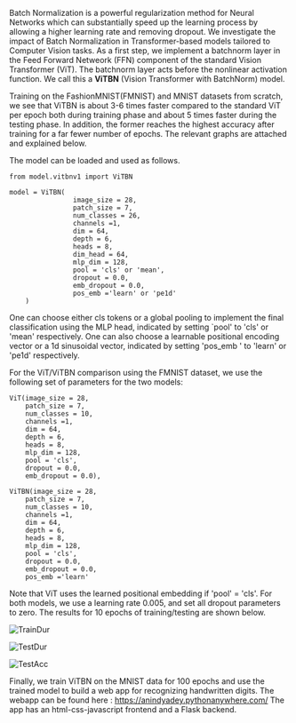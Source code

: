 
Batch Normalization is a powerful regularization method for Neural Networks which can 
substantially speed up the learning process by allowing a higher learning rate and 
removing dropout. We investigate the impact of Batch Normalization in Transformer-based 
models tailored to Computer Vision tasks. As a first step, we implement a batchnorm layer 
in the Feed Forward Netweork (FFN) component of the standard Vision Transformer (ViT). 
The batchnorm layer acts before the nonlinear activation function. We call this a 
**ViTBN** (Vision Transformer with BatchNorm) model.

Training on the FashionMNIST(FMNIST) and MNIST datasets from scratch, we see that ViTBN 
is about 3-6 times faster compared to the standard ViT per epoch both during training phase
and about 5 times faster during the testing phase. In addition, the former reaches the 
highest accuracy after training for a far fewer number of epochs. The relevant graphs are 
attached and explained below. 

The model can be loaded and used as follows. 

```
from model.vitbnv1 import ViTBN

model = ViTBN(
                image_size = 28,
                patch_size = 7,
                num_classes = 26,
                channels =1,
                dim = 64,
                depth = 6,
                heads = 8,
                dim_head = 64,
                mlp_dim = 128,
                pool = 'cls' or 'mean',
                dropout = 0.0,
                emb_dropout = 0.0,
                pos_emb ='learn' or 'pe1d'
    )
```
One can choose either cls tokens or a global pooling to implement the final classification using the MLP head, indicated 
by setting `pool' to 'cls' or 'mean' respectively. One can also choose a learnable positional encoding vector or a 1d 
sinusoidal vector, indicated by setting 'pos_emb ' to 'learn' or 'pe1d' respectively.

For the ViT/ViTBN comparison using the FMNIST dataset, we use the following set of parameters for the two models:
```
ViT(image_size = 28,
    patch_size = 7,
    num_classes = 10,
    channels =1,
    dim = 64,
    depth = 6,
    heads = 8,
    mlp_dim = 128,
    pool = 'cls',
    dropout = 0.0,
    emb_dropout = 0.0),

ViTBN(image_size = 28,
    patch_size = 7,
    num_classes = 10,
    channels =1,
    dim = 64,
    depth = 6,
    heads = 8,
    mlp_dim = 128,
    pool = 'cls',
    dropout = 0.0,
    emb_dropout = 0.0,
    pos_emb ='learn'

```
Note that ViT uses the learned positional embedding if 'pool' = 'cls'. For both models, we use a learning rate 0.005, 
and set all dropout parameters to zero. The results for 10 epochs of training/testing are shown below. 

![TrainDur](https://github.com/anindyahepth/BatchNorm_in_Transformers_CV/assets/129802283/d1a0a7fd-f6e1-4e64-8872-a1520a64460b)


![TestDur](https://github.com/anindyahepth/BatchNorm_in_Transformers_CV/assets/129802283/5d446ef1-11c7-446f-8020-9af584df01ac)

![TestAcc](https://github.com/anindyahepth/BatchNorm_in_Transformers_CV/assets/129802283/91bab246-f389-48ea-9713-793e47ff6f5b)


Finally, we train ViTBN on the MNIST data for 100 epochs and use the trained model to 
build a web app for recognizing handwritten digits. The webapp can be found 
here : https://anindyadey.pythonanywhere.com/
The app has an html-css-javascript frontend and a Flask backend. 





